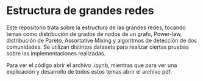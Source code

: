 # Estructura de grandes redes

Este repositorio trata sobre la estructura de las grandes redes, tocando temas como distribución de grados de nodos de un grafo, Power-law, distribución de Pareto, Assortative Mixing y algoritmos de detección de dos comunidades. Se utilizan distintos datasets para realizar ciertas pruebas sobre las implementaciones realizadas.

Para ver el código abrir el archivo .ipynb, mientras que para ver una explicación y desarrollo de todos estos temas abrir el archivo pdf.